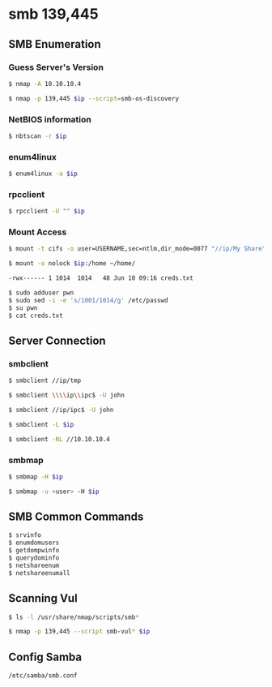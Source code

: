 # smb 139,445

## SMB Enumeration

### Guess Server's Version

``` bash
$ nmap -A 10.10.10.4

$ nmap -p 139,445 $ip --script=smb-os-discovery
```

### NetBIOS information

``` bash
$ nbtscan -r $ip
```

### enum4linux

``` bash
$ enum4linux -a $ip
```

### rpcclient

``` bash
$ rpcclient -U "" $ip
```

### Mount Access

``` bash
$ mount -t cifs -o user=USERNAME,sec=ntlm,dir_mode=0077 "//ip/My Share" /mnt/cifs

$ mount -o nolock $ip:/home ~/home/
```

``` bash
-rwx------ 1 1014  1014   48 Jun 10 09:16 creds.txt

$ sudo adduser pwn
$ sudo sed -i -e 's/1001/1014/g' /etc/passwd
$ su pwn
$ cat creds.txt
```

## Server Connection

### smbclient

``` bash
$ smbclient //ip/tmp

$ smbclient \\\\ip\\ipc$ -U john 

$ smbclient //ip/ipc$ -U john

$ smbclient -L $ip

$ smbclient -NL //10.10.10.4
```

### smbmap

``` bash
$ smbmap -H $ip

$ smbmap -u <user> -H $ip
```

## SMB Common Commands

``` bash
$ srvinfo
$ enumdomusers
$ getdompwinfo
$ querydominfo
$ netshareenum
$ netshareenumall
```

## Scanning Vul

``` bash
$ ls -l /usr/share/nmap/scripts/smb*

$ nmap -p 139,445 --script smb-vul* $ip
```

## Config Samba

``` bash
/etc/samba/smb.conf
```